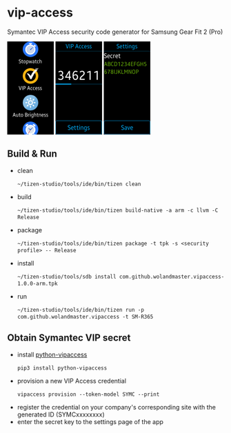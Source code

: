 # vip-access
Symantec VIP Access security code generator for Samsung Gear Fit 2 (Pro)

<img src="https://github.com/wolandmaster/vip-access/raw/master/images/screenshot-1.jpg" width="108" height="216"/> <img src="https://github.com/wolandmaster/vip-access/raw/master/images/screenshot-2.jpg" width="108" height="216"/> <img src="https://github.com/wolandmaster/vip-access/raw/master/images/screenshot-3.jpg" width="108" height="216"/>

## Build & Run
* clean
  ```
  ~/tizen-studio/tools/ide/bin/tizen clean
  ```
* build
  ```
  ~/tizen-studio/tools/ide/bin/tizen build-native -a arm -c llvm -C Release
  ```
* package
  ```
  ~/tizen-studio/tools/ide/bin/tizen package -t tpk -s <security profile> -- Release  
  ```
* install
  ```
  ~/tizen-studio/tools/sdb install com.github.wolandmaster.vipaccess-1.0.0-arm.tpk
  ```
* run
  ```
  ~/tizen-studio/tools/ide/bin/tizen run -p com.github.wolandmaster.vipaccess -t SM-R365
  ```
  
## Obtain Symantec VIP secret
* install [python-vipaccess](https://github.com/dlenski/python-vipaccess)
  ```
  pip3 install python-vipaccess
  ```
* provision a new VIP Access credential
  ```
  vipaccess provision --token-model SYMC --print
  ```
* register the credential on your company's corresponding site with the generated ID (SYMCxxxxxxxx)
* enter the secret key to the settings page of the app
